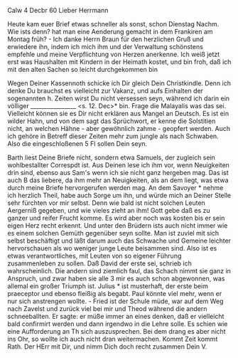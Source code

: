  Calw 4 Decbr 60
Lieber Herrmann

Heute kam euer Brief etwas schneller als sonst, schon Dienstag Nachm. Wie ists denn? hat man eine Aenderung gemacht in dem Frankiren am Montag früh? - Ich danke Herrn Braun für den herzlichen Gruß und erwiedere ihn, indem ich mich ihm und der Verwaltung schönstens empfehle und meine Verpflichtung von Herzen anerkenne. Ich weiß jetzt erst was Haushalten mit Kindern in der Heimath kostet, und bin froh, daß ich mit den alten Sachen so leicht durchgekommen bin

Wegen Deiner Kassennoth schicke ich Dir gleich Dein Christkindle. Denn ich denke Du brauchst es vielleicht zur Vakanz, und aufs Einhalten der sogenannten h. Zeiten wirst Du nicht versessen seyn, während ich darin ein völliger ________________ <s. 12. Dec>* bin. Frage die Malayalis was das sei. Vielleicht können sie es Dir nicht erklären aus Mangel an Deutsch. Es ist ein wilder Hahn, und von dem sagt das Sprüchwort, er kenne die Solstitien nicht, an welchen Hähne - aber gewöhnlich zahme - geopfert werden. Auch ich gehöre in Betreff dieser Zeiten mehr zum jungle als nach Schwaben. Also die eingeschloßenen 5 Fl sollen Dein seyn.

Barth liest Deine Briefe nicht, sondern etwa Samuels, der zugleich sein wohlbestallter Correspdt ist. Aus Deinen lese ich ihm vor, wenn Neuigkeiten drin sind, ebenso aus Sam's wenn ich sie nicht ganz hergeben mag. Das ist auch B das liebere, da ihm mehr an Neuigkeiten, als an dem liegt, was etwa durch meine Briefe hervorgerufen werden mag. An dem Savoyer <Perret>* nehme ich herzlich Theil, habe auch Sorge um ihn, und würde mich an Deiner Stelle sehr fürchten vor mir selbst. Denn wie bald ist nicht solchen Leuten Aergerniß gegeben, und wie vieles zieht an ihm! Gott gebe daß es zu ganzer und reifer Frucht komme. Es wird aber noch was kosten bis er sein eigen Herz recht erkennt. Und unter den Brüdern ists auch nicht immer wie es einem solchen Gemüth gegenüber seyn sollte. Man ist zuviel mit sich selbst beschäftigt und läßt darum auch das Schwache und Gemeine leichter hervorschauen als wo weniger junge Leute beisammen sind. Also ist es etwas verantwortliches, mit Leuten von so eigener Führung zusammenleben zu sollen. 
Daß David der erste sei, schrieb ich wahrscheinlich. Die andern sind ziemlich faul, das Schach nimmt sie ganz in Anspruch, und zwar haben sie alle 3 mir es auch schon abgewonnen, was allemal ein großer Triumph ist. Julius <Desselberger>* ist musterhaft, der erste beim praeceptor und ebenso fleißig als begabt. Paul könnte viel mehr, wenn er nur sich anstrengen wollte. - Fried ist der Schule müde, war auf dem Weg nach Zavelst und zurück viel bei mir und Theod während die andern schneeballten. Er sagte: er müße immer an eines denken, daß er vielleicht bald confirmirt werden und dann irgendwo in die Lehre solle. Es schien wie eine Aufforderung an Th sich auszusprechen. Bei dem drang es aber nicht ins Ohr, so wollte ich auch nicht dran weitermachen. Kommt Zeit kommt Rath. Der HErr mit Dir, und nimm Dich doch recht zusammen
 Dein V.
